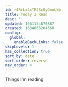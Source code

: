 ```yaml
---
id: r4RrLx4xTM2Sc0yOouLkb
title: Today I Read
desc: ''
updated: 1661134870887
created: 1634863204360
config:
  global:
    enableBackLinks: false
skipLevels: 1
has_collection: true
sort_by: date
sort_order: reverse
nav_order: 4
---
```


Things I'm reading 